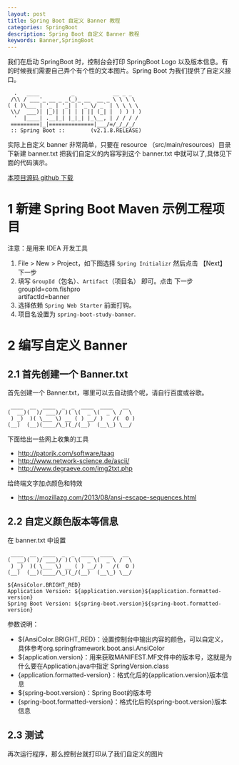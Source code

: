 ```yaml
---
layout: post
title: Spring Boot 自定义 Banner 教程
categories: SpringBoot
description: Spring Boot 自定义 Banner 教程
keywords: Banner,SpringBoot
---
```


我们在启动 SpringBoot 时，控制台会打印 SpringBoot Logo 以及版本信息。有的时候我们需要自己弄个有个性的文本图片。Spring Boot 为我们提供了自定义接口。
```
  .   ____          _            __ _ _
 /\\ / ___'_ __ _ _(_)_ __  __ _ \ \ \ \
( ( )\___ | '_ | '_| | '_ \/ _` | \ \ \ \
 \\/  ___)| |_)| | | | | || (_| |  ) ) ) )
  '  |____| .__|_| |_|_| |_\__, | / / / /
 =========|_|==============|___/=/_/_/_/
 :: Spring Boot ::        (v2.1.8.RELEASE)
```
实际上自定义 banner 非常简单，只要在 resource （src/main/resources）目录下新建 banner.txt 把我们自定义的内容写到这个 banner.txt 中就可以了,具体见下面的代码演示。


[本项目源码 github 下载 ](https://github.com/fishpro/spring-boot-study/tree/master/spring-boot-study-banner)


# 1 新建 Spring Boot Maven 示例工程项目

注意：是用来 IDEA 开发工具
1. File > New > Project，如下图选择 `Spring Initializr` 然后点击 【Next】下一步
2. 填写 `GroupId`（包名）、`Artifact`（项目名） 即可。点击 下一步
    groupId=com.fishpro   
    artifactId=banner
3. 选择依赖 `Spring Web Starter` 前面打钩。
4. 项目名设置为 `spring-boot-study-banner`.

# 2 编写自定义 Banner
## 2.1 首先创建一个 Banner.txt 
首先创建一个 Banner.txt，哪里可以去自动搞个呢，请自行百度或谷歌。
```
 ____  __  ____  _  _  ____  ____   __  
(  __)(  )/ ___)/ )( \(  _ \(  _ \ /  \ 
 ) _)  )( \___ \) __ ( ) __/ )   /(  O )
(__)  (__)(____/\_)(_/(__)  (__\_) \__/ 

```

下面给出一些网上收集的工具
- http://patorjk.com/software/taag
- http://www.network-science.de/ascii/
- http://www.degraeve.com/img2txt.php

给终端文字加点颜色和特效
- https://mozillazg.com/2013/08/ansi-escape-sequences.html

## 2.2 自定义颜色版本等信息
在 banner.txt 中设置
```
 ____  __  ____  _  _  ____  ____   __
(  __)(  )/ ___)/ )( \(  _ \(  _ \ /  \
 ) _)  )( \___ \) __ ( ) __/ )   /(  O )
(__)  (__)(____/\_)(_/(__)  (__\_) \__/

${AnsiColor.BRIGHT_RED}
Application Version: ${application.version}${application.formatted-version}
Spring Boot Version: ${spring-boot.version}${spring-boot.formatted-version}
```
参数说明：
- ${AnsiColor.BRIGHT_RED}：设置控制台中输出内容的颜色，可以自定义，具体参考org.springframework.boot.ansi.AnsiColor
- ${application.version}：用来获取MANIFEST.MF文件中的版本号，这就是为什么要在Application.java中指定 SpringVersion.class
- {application.formatted-version}：格式化后的{application.version}版本信息
- ${spring-boot.version}：Spring Boot的版本号
- {spring-boot.formatted-version}：格式化后的{spring-boot.version}版本信息

## 2.3 测试
再次运行程序，那么控制台就打印从了我们自定义的图片


